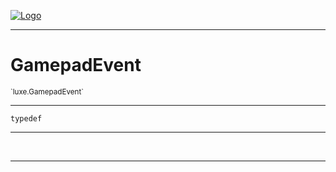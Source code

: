 
[![Logo](../../images/logo.png)](../../api/index.html)

---



<h1>GamepadEvent</h1>
<small>`luxe.GamepadEvent`</small>



---

`typedef`

---

&nbsp;
&nbsp;









---

&nbsp;
&nbsp;
&nbsp;
&nbsp;